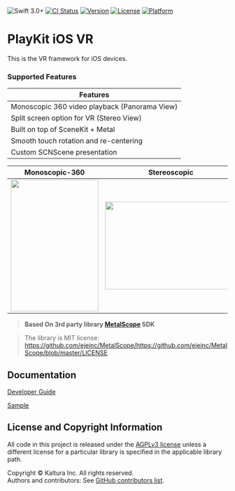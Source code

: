 
![Swift 3.0+](https://img.shields.io/badge/Swift-3.0+-orange.svg)
[![CI Status](https://api.travis-ci.org/kaltura/playkit-ios-vr.svg?branch=develop)](https://travis-ci.org/kaltura/playkit-ios-vr)
[![Version](https://img.shields.io/cocoapods/v/PlayKitVR.svg?style=flat)](https://cocoapods.org/pods/PlayKitVR)
[![License](https://img.shields.io/cocoapods/l/PlayKitVR.svg?style=flat)](https://cocoapods.org/pods/PlayKitVR)
[![Platform](https://img.shields.io/cocoapods/p/PlayKitVR.svg?style=flat)](https://cocoapods.org/pods/PlayKitVR)

# PlayKit iOS VR

This is the VR framework for iOS devices.

### Supported Features

| Features
|---------
| Monoscopic 360 video playback (Panorama View)
| Split screen option for VR (Stereo View)
| Built on top of SceneKit + Metal
| Smooth touch rotation and re-centering
| Custom SCNScene presentation

Monoscopic-360             |  Stereoscopic
:-------------------------:|:-------------------------:
<img src="docs/Resources/panorama-preview.gif" width="200" height="300">  |  <img src="docs/Resources/StereoView.png" width="300" height="200">

> **Based On 3rd party library [MetalScope](https://github.com/ejeinc/MetalScope) SDK**

> The library is MIT license:
> https://github.com/ejeinc/MetalScope/https://github.com/ejeinc/MetalScope/blob/master/LICENSE

## Documentation  

[Developer Guide](https://github.com/kaltura/playkit-ios-vr/blob/develop/docs/index.md)

[Sample](https://github.com/kaltura/playkit-ios-samples/tree/develop/VRSample)


## License and Copyright Information  

All code in this project is released under the [AGPLv3 license](http://www.gnu.org/licenses/agpl-3.0.html) unless a different license for a particular library is specified in the applicable library path.   

Copyright © Kaltura Inc. All rights reserved.   
Authors and contributors: See [GitHub contributors list](https://github.com/kaltura/playkit-ios-vr/graphs/contributors).
